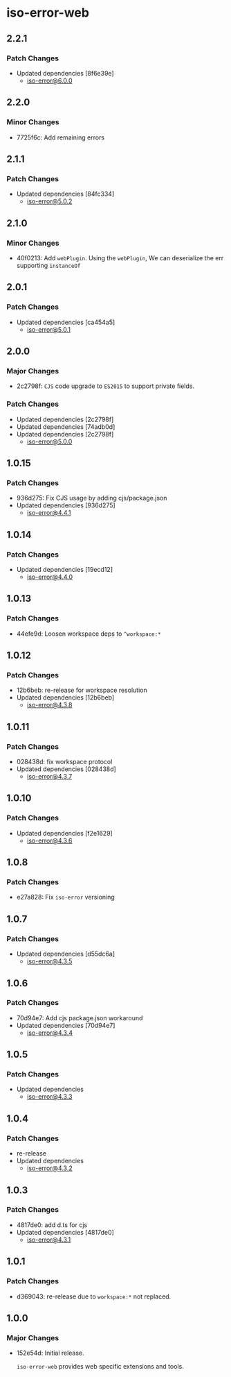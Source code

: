# iso-error-web

## 2.2.1

### Patch Changes

- Updated dependencies [8f6e39e]
  - iso-error@6.0.0

## 2.2.0

### Minor Changes

- 7725f6c: Add remaining errors

## 2.1.1

### Patch Changes

- Updated dependencies [84fc334]
  - iso-error@5.0.2

## 2.1.0

### Minor Changes

- 40f0213: Add `webPlugin`.
  Using the `webPlugin`,
  We can deserialize the err supporting `instanceOf`

## 2.0.1

### Patch Changes

- Updated dependencies [ca454a5]
  - iso-error@5.0.1

## 2.0.0

### Major Changes

- 2c2798f: `CJS` code upgrade to `ES2015` to support private fields.

### Patch Changes

- Updated dependencies [2c2798f]
- Updated dependencies [74adb0d]
- Updated dependencies [2c2798f]
  - iso-error@5.0.0

## 1.0.15

### Patch Changes

- 936d275: Fix CJS usage by adding cjs/package.json
- Updated dependencies [936d275]
  - iso-error@4.4.1

## 1.0.14

### Patch Changes

- Updated dependencies [19ecd12]
  - iso-error@4.4.0

## 1.0.13

### Patch Changes

- 44efe9d: Loosen workspace deps to `^workspace:*`

## 1.0.12

### Patch Changes

- 12b6beb: re-release for workspace resolution
- Updated dependencies [12b6beb]
  - iso-error@4.3.8

## 1.0.11

### Patch Changes

- 028438d: fix workspace protocol
- Updated dependencies [028438d]
  - iso-error@4.3.7

## 1.0.10

### Patch Changes

- Updated dependencies [f2e1629]
  - iso-error@4.3.6

## 1.0.8

### Patch Changes

- e27a828: Fix `iso-error` versioning

## 1.0.7

### Patch Changes

- Updated dependencies [d55dc6a]
  - iso-error@4.3.5

## 1.0.6

### Patch Changes

- 70d94e7: Add cjs package.json workaround
- Updated dependencies [70d94e7]
  - iso-error@4.3.4

## 1.0.5

### Patch Changes

- Updated dependencies
  - iso-error@4.3.3

## 1.0.4

### Patch Changes

- re-release
- Updated dependencies
  - iso-error@4.3.2

## 1.0.3

### Patch Changes

- 4817de0: add d.ts for cjs
- Updated dependencies [4817de0]
  - iso-error@4.3.1

## 1.0.1

### Patch Changes

- d369043: re-release due to `workspace:*` not replaced.

## 1.0.0

### Major Changes

- 152e54d: Initial release.

  `iso-error-web` provides web specific extensions and tools.

